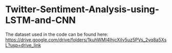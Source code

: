 # Twitter-Sentiment-Analysis-using-LSTM-and-CNN

The dataset used in the code can be found here: https://drive.google.com/drive/folders/1kuhWMI4IhjcXilv5uz5PVs_2yq8a5XsL?usp=drive_link
